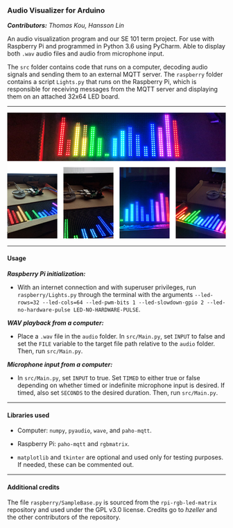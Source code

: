 ### Audio Visualizer for Arduino  
***Contributors:*** *Thomas Kou, Hansson Lin*

An audio visualization program and our SE 101 term project. For use with Raspberry Pi and
programmed in Python 3.6 using PyCharm. Able to display both `.wav` audio files and audio
from microphone input.

The `src` folder contains code that runs on a computer, decoding audio signals and
sending them to an external MQTT server. The `raspberry` folder contains a script
`Lights.py` that runs on the Raspberry Pi, which is responsible for receiving messages
from the MQTT server and displaying them on an attached 32x64 LED board.

***

![](docs/preview2.png)

***

#### Usage

***Raspberry Pi initialization:***  
* With an internet connection and with superuser privileges, run `raspberry/Lights.py`
through the terminal with the arguments `--led-rows=32 --led-cols=64 --led-pwm-bits 1
--led-slowdown-gpio 2 --led-no-hardware-pulse LED-NO-HARDWARE-PULSE`.

***WAV playback from a computer:***  
* Place a `.wav` file in the `audio` folder. In `src/Main.py`, set `INPUT` to false and set
the `FILE` variable to the target file path relative to the `audio` folder. Then, run
`src/Main.py`.

***Microphone input from a computer:***
* In `src/Main.py`, set `INPUT` to true. Set `TIMED` to either true or false depending on
whether timed or indefinite microphone input is desired. If timed, also set `SECONDS` to the
desired duration. Then, run `src/Main.py`.

***

#### Libraries used

* Computer: `numpy`,  `pyaudio`, `wave`, and `paho-mqtt`.

* Raspberry Pi: `paho-mqtt` and `rgbmatrix`.

* `matplotlib` and `tkinter` are optional and used only for testing purposes. If needed,
these can be commented out.

***

#### Additional credits

The file `raspberry/SampleBase.py` is sourced from the `rpi-rgb-led-matrix` repository and
used under the GPL v3.0 license. Credits go to *hzeller* and the other contributors of the
repository.